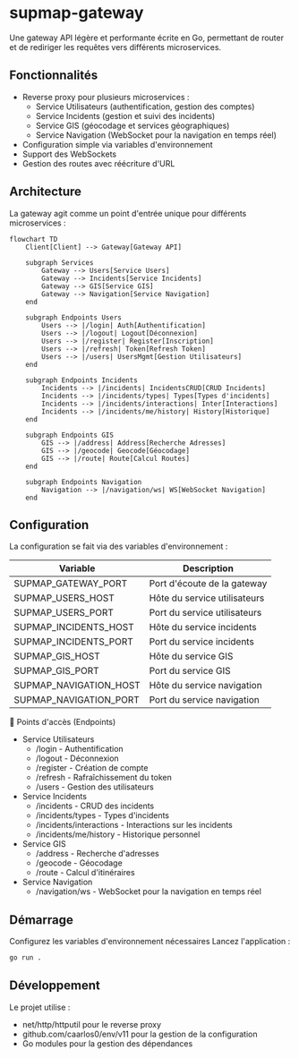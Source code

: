 # supmap-gateway

Une gateway API légère et performante écrite en Go, permettant de router et de rediriger les requêtes vers différents microservices.

## Fonctionnalités

- Reverse proxy pour plusieurs microservices :
    - Service Utilisateurs (authentification, gestion des comptes)
    - Service Incidents (gestion et suivi des incidents)
    - Service GIS (géocodage et services géographiques)
    - Service Navigation (WebSocket pour la navigation en temps réel)
- Configuration simple via variables d'environnement
- Support des WebSockets
- Gestion des routes avec réécriture d'URL

## Architecture

La gateway agit comme un point d'entrée unique pour différents microservices :

```mermaid
flowchart TD
    Client[Client] --> Gateway[Gateway API]
    
    subgraph Services
        Gateway --> Users[Service Users]
        Gateway --> Incidents[Service Incidents]
        Gateway --> GIS[Service GIS]
        Gateway --> Navigation[Service Navigation]
    end

    subgraph Endpoints Users
        Users --> |/login| Auth[Authentification]
        Users --> |/logout| Logout[Déconnexion]
        Users --> |/register| Register[Inscription]
        Users --> |/refresh| Token[Refresh Token]
        Users --> |/users| UsersMgmt[Gestion Utilisateurs]
    end

    subgraph Endpoints Incidents
        Incidents --> |/incidents| IncidentsCRUD[CRUD Incidents]
        Incidents --> |/incidents/types| Types[Types d'incidents]
        Incidents --> |/incidents/interactions| Inter[Interactions]
        Incidents --> |/incidents/me/history| History[Historique]
    end

    subgraph Endpoints GIS
        GIS --> |/address| Address[Recherche Adresses]
        GIS --> |/geocode| Geocode[Géocodage]
        GIS --> |/route| Route[Calcul Routes]
    end

    subgraph Endpoints Navigation
        Navigation --> |/navigation/ws| WS[WebSocket Navigation]
    end
```

## Configuration

La configuration se fait via des variables d'environnement :

| Variable               | Description                  |
|------------------------|------------------------------|
| SUPMAP_GATEWAY_PORT    | Port d'écoute de la gateway  |
| SUPMAP_USERS_HOST      | Hôte du service utilisateurs |
| SUPMAP_USERS_PORT      | Port du service utilisateurs |
| SUPMAP_INCIDENTS_HOST  | Hôte du service incidents    |
| SUPMAP_INCIDENTS_PORT  | Port du service incidents    |
| SUPMAP_GIS_HOST        | Hôte du service GIS          |
| SUPMAP_GIS_PORT        | Port du service GIS          |
| SUPMAP_NAVIGATION_HOST | Hôte du service navigation   |
| SUPMAP_NAVIGATION_PORT | Port du service navigation   |

🔌 Points d'accès (Endpoints)
- Service Utilisateurs
  - /login - Authentification
  - /logout - Déconnexion
  - /register - Création de compte
  - /refresh - Rafraîchissement du token
  - /users - Gestion des utilisateurs
- Service Incidents
  - /incidents - CRUD des incidents
  - /incidents/types - Types d'incidents
  - /incidents/interactions - Interactions sur les incidents
  - /incidents/me/history - Historique personnel
- Service GIS
  - /address - Recherche d'adresses
  - /geocode - Géocodage
  - /route - Calcul d'itinéraires
- Service Navigation
  - /navigation/ws - WebSocket pour la navigation en temps réel

## Démarrage
Configurez les variables d'environnement nécessaires
Lancez l'application :

```sh
go run .
```

## Développement

Le projet utilise :
- net/http/httputil pour le reverse proxy
- github.com/caarlos0/env/v11 pour la gestion de la configuration
- Go modules pour la gestion des dépendances